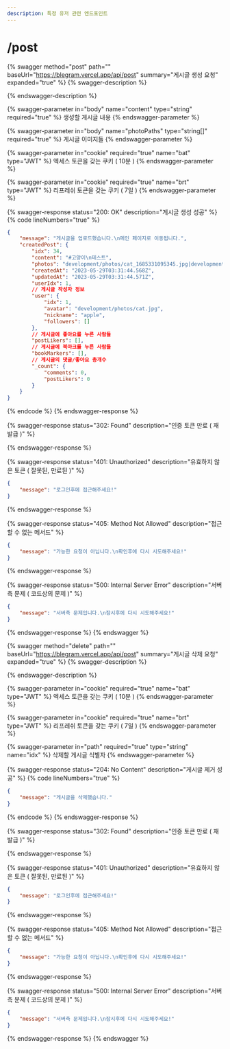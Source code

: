 ```yaml
---
description: 특정 유저 관련 엔드포인트
---
```


# /post

{% swagger method="post" path="" baseUrl="https://blegram.vercel.app/api/post" summary="게시글 생성 요청" expanded="true" %}
{% swagger-description %}

{% endswagger-description %}

{% swagger-parameter in="body" name="content" type="string" required="true" %}
생성할 게시글 내용
{% endswagger-parameter %}

{% swagger-parameter in="body" name="photoPaths" type="string[]" required="true" %}
게시글 이미지들
{% endswagger-parameter %}

{% swagger-parameter in="cookie" required="true" name="bat" type="JWT" %}
엑세스 토큰을 갖는 쿠키 ( 10분 )
{% endswagger-parameter %}

{% swagger-parameter in="cookie" required="true" name="brt" type="JWT" %}
리프레쉬 토큰을 갖는 쿠키 ( 7일 )
{% endswagger-parameter %}

{% swagger-response status="200: OK" description="게시글 생성 성공" %}
{% code lineNumbers="true" %}
```json
{
    "message": "게시글을 업로드했습니다.\n메인 페이지로 이동됩니다.",
    "createdPost": {
        "idx": 34,
        "content": "#고양이\n테스트",
        "photos": "development/photos/cat_1685331095345.jpg|development/photos/cat2_1685331095354.jpg|development/photos/cat3_1685331095355.jpg",
        "createdAt": "2023-05-29T03:31:44.568Z",
        "updatedAt": "2023-05-29T03:31:44.571Z",
        "userIdx": 1,
        // 게시글 작성자 정보
        "user": {
            "idx": 1,
            "avatar": "development/photos/cat.jpg",
            "nickname": "apple",
            "followers": []
        },
        // 게시글에 좋아요를 누른 사람들
        "postLikers": [],
        // 게시글에 북마크를 누른 사람들
        "bookMarkers": [],
        // 게시글의 댓글/좋아요 총개수
        "_count": {
            "comments": 0,
            "postLikers": 0
        }
    }
}
```
{% endcode %}
{% endswagger-response %}

{% swagger-response status="302: Found" description="인증 토큰 만료 ( 재발급 )" %}

{% endswagger-response %}

{% swagger-response status="401: Unauthorized" description="유효하지 않은 토큰 ( 잘못된, 만료된 )" %}
```json
{
    "message": "로그인후에 접근해주세요!"
}
```
{% endswagger-response %}

{% swagger-response status="405: Method Not Allowed" description="접근할 수 없는 메서드" %}
```json
{
    "message": "가능한 요청이 아닙니다.\n확인후에 다시 시도해주세요!"
}
```
{% endswagger-response %}

{% swagger-response status="500: Internal Server Error" description="서버측 문제 ( 코드상의 문제 )" %}
```json
{
    "message": "서버측 문제입니다.\n잠시후에 다시 시도해주세요!"
}
```
{% endswagger-response %}
{% endswagger %}

{% swagger method="delete" path="" baseUrl="https://blegram.vercel.app/api/post" summary="게시글 삭제 요청" expanded="true" %}
{% swagger-description %}

{% endswagger-description %}

{% swagger-parameter in="cookie" required="true" name="bat" type="JWT" %}
엑세스 토큰을 갖는 쿠키 ( 10분 )
{% endswagger-parameter %}

{% swagger-parameter in="cookie" required="true" name="brt" type="JWT" %}
리프레쉬 토큰을 갖는 쿠키 ( 7일 )
{% endswagger-parameter %}

{% swagger-parameter in="path" required="true" type="string" name="idx" %}
삭제할 게시글 식별자
{% endswagger-parameter %}

{% swagger-response status="204: No Content" description="게시글 제거 성공" %}
{% code lineNumbers="true" %}
```json
{
    "message": "게시글을 삭제했습니다."
}
```
{% endcode %}
{% endswagger-response %}

{% swagger-response status="302: Found" description="인증 토큰 만료 ( 재발급 )" %}

{% endswagger-response %}

{% swagger-response status="401: Unauthorized" description="유효하지 않은 토큰 ( 잘못된, 만료된 )" %}
```json
{
    "message": "로그인후에 접근해주세요!"
}
```
{% endswagger-response %}

{% swagger-response status="405: Method Not Allowed" description="접근할 수 없는 메서드" %}
```json
{
    "message": "가능한 요청이 아닙니다.\n확인후에 다시 시도해주세요!"
}
```
{% endswagger-response %}

{% swagger-response status="500: Internal Server Error" description="서버측 문제 ( 코드상의 문제 )" %}
```json
{
    "message": "서버측 문제입니다.\n잠시후에 다시 시도해주세요!"
}
```
{% endswagger-response %}
{% endswagger %}

